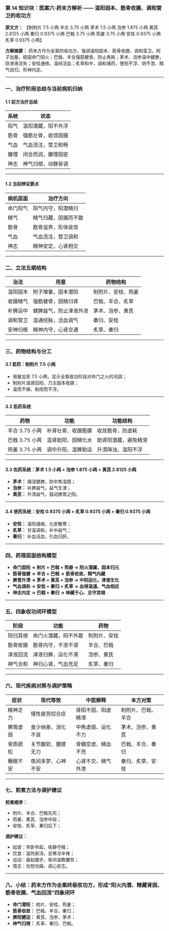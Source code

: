 ### 第 14 知识块：医案六·药末方解析 —— 温阳固本、筋骨收摄、调和营卫的收功方

**原文方：**
【制附片 7.5 小两 羊合 3.75 小两 茅术 1.5 小两 泡参 1.875 小两 黄芪 2.8125 小两 秦归 0.9375 小两 巴戟 3.75 小两 筠姜 3.75 小两 安桂 0.9375 小两 炙草 0.9375 小两】

**方解摘要：**
药末方作为全案的收功方，强调温阳固本、筋骨收摄、调和营卫。附子加量，稳固命门阳火；巴戟、羊合强筋健骨，防止再耗；茅术、泡参温中健脾，防津液流失；安桂通络，温经活血；炙草和中，调和诸药，使阳不浮、阴不泄、精气自归，形神内定。

---

### 一、治疗阶段总结与当前病机归纳

#### 1.1 前方治疗总结

| 系统 | 状态               |
| ---- | ------------------ |
| 阳气 | 温阳潜藏，阳不外浮 |
| 筋骨 | 强筋壮骨，收敛固摄 |
| 气血 | 气血流注，营卫和畅 |
| 腠理 | 闭合而润，腠理固密 |
| 神志 | 神气归根，动静皆调 |

---

#### 1.2 当前辨证要点

| 病机层面 | 治疗方向             |
| -------- | -------------------- |
| 命门阳气 | 阳气内守，阳潜精归   |
| 精气     | 精气归藏，固摄而不散 |
| 筋骨     | 筋骨滋养，形体收敛   |
| 气血     | 气血流注，营卫调和   |
| 神志     | 精神安定，心肾相交   |

---

### 二、立法五纲结构

| 治法     | 用意                   | 药物结构           |
| -------- | ---------------------- | ------------------ |
| 温阳固本 | 附子增量，固本潜阳     | 制附片、安桂、筠姜 |
| 收摄精气 | 强筋健骨，固精归肾     | 巴戟、羊合、炙草   |
| 补脾运中 | 健脾益气，防止津液外泄 | 茅术、泡参、黄芪   |
| 调和营卫 | 温通经脉，活血调气     | 秦归、安桂         |
| 安神归根 | 精神内守，心肾交通     | 炙草、秦归         |

---

### 三、药物结构与分工

#### 3.1 君药：制附片 7.5 小两

- 用量加至 7.5 小两，显示全案收功阶段对命门之火的巩固；
- 制附片温肾回阳，力主固本收摄；
- 温而不燥，助阳而不浮。

---

#### 3.2 臣药系统

| 药物           | 功能               | 功能结构             |
| -------------- | ------------------ | -------------------- |
| 羊合 3.75 小两 | 补肾壮骨、收摄筋膜 | 收敛筋骨，防虚耗     |
| 巴戟 3.75 小两 | 温肾助阳、固精化水 | 助肾阳潜藏，避免精滑 |
| 筠姜 3.75 小两 | 调中升阳、温脾助运 | 升清降浊，温阳不浮   |

---

#### 3.3 佐药系统：茅术 1.5 小两 + 泡参 1.875 小两 + 黄芪 2.8125 小两

- **茅术：** 燥湿健脾，防中焦湿困；
- **泡参：** 补脾益气，益气生津；
- **黄芪：** 升清益气，鼓动脾胃之阳。

---

#### 3.4 使药系统：安桂 0.9375 小两 + 炙草 0.9375 小两 + 秦归 0.9375 小两

- **安桂：** 温阳通络，化瘀散寒；
- **炙草：** 甘温调和，补中益气；
- **秦归：** 补血活血，引血归肝。

---

### 四、药理层面结构模型

- **命门固阳 → 附片 + 巴戟 + 筠姜 → 阳火潜藏、固本归元**
- **筋骨强健 → 羊合 + 巴戟 → 筋骨收敛、精气内藏**
- **脾胃升清 → 茅术 + 黄芪 + 泡参 → 中阳运化，津液生化**
- **气血调和 → 安桂 + 秦归 + 炙草 → 血得温通、气血相应**
- **神志内定 → 巴戟 + 秦归 → 神藏于心、志守其根**

---

### 五、四象收功闭环模型

| 阶段     | 功能                 | 药物         |
| -------- | -------------------- | ------------ |
| 阳归其根 | 命门火潜藏，阳不外散 | 制附片、安桂 |
| 筋骨收摄 | 筋骨内守，不泄不滑   | 羊合、巴戟   |
| 津液回流 | 津液归脾，运化不滞   | 泡参、黄芪   |
| 神气合和 | 神归心肾，气血充足   | 炙草、秦归   |

---

### 六、现代疾病对照与调护策略

| 症状     | 现代等效           | 中医解释           | 本方对策           |
| -------- | ------------------ | ------------------ | ------------------ |
| 精神乏力 | 慢性疲劳综合症     | 肾阳不固、阳虚精滑 | 制附片、巴戟、羊合 |
| 脾胃虚弱 | 食少纳差、消化不良 | 中焦虚弱、运化不力 | 茅术、泡参、黄芪   |
| 骨质疏松 | 关节酸软、腰膝无力 | 骨髓空虚、精血不充 | 巴戟、羊合、秦归   |
| 睡眠不安 | 夜间多梦、心神不安 | 心肾不交、精气外泄 | 秦归、炙草、安桂   |

---

### 七、煎煮方法与调护建议

**煎煮顺序：**

- 附片、羊合、巴戟先煎；
- 筠姜、黄芪、泡参中段；
- 安桂、炙草、秦归后下；

**调护建议：**

- 起居：早卧早起，夜静守精；
- 饮食：温热粥汤，忌寒凉辛辣；
- 运动：晨起缓步，夜间温敷腰背；
- 情志：勿怒勿躁，调心安志。

---

### 八、小结：药末方作为全案终极收功方，形成“阳火内潜、精藏肾固、筋骨收摄、气血回流”四象闭环

- **命门潜阳：** 附片、安桂、筠姜；
- **筋骨收敛：** 巴戟、羊合、秦归；
- **脾阳健运：** 黄芪、泡参、茅术；
- **神气归根：** 炙草、秦归、巴戟。
